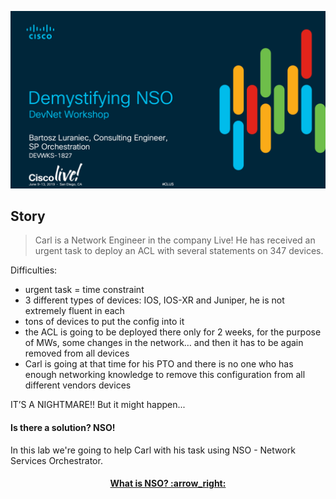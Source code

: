 ![Intro](/readme/intro.png)

## Story
> Carl is a Network Engineer in the company Live! He has received an urgent task to deploy an ACL with several statements on 347 devices.

Difficulties:  
- urgent task = time constraint
- 3 different types of devices: IOS, IOS-XR and Juniper, he is not extremely fluent in each
- tons of devices to put the config into it
- the ACL is going to be deployed there only for 2 weeks, for the purpose of MWs, some changes in the network… and then it has to be again removed from all devices
- Carl is going at that time for his PTO and there is no one who has enough networking knowledge to remove this configuration from all different vendors devices

IT’S A NIGHTMARE!! But it might happen...

#### Is there a solution? NSO!
 In this lab we're going to help Carl with his task using NSO - Network Services Orchestrator. 

<h4 align="center"> <a href="/readme/1.md"> What is NSO? :arrow_right: </a> </h4>
